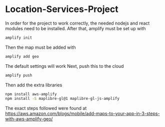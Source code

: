 # Location-Services-Project
In order for the project to work correctly, the needed nodejs and react modules need to be installed.
After that, amplify must be set up with
```bash
amplify init
```
Then the map must be added with 
```bash
amplify add geo
```
The default settings will work
Next, push this to the cloud
```bash
amplify push
```
Then add the extra libraries
```bash
npm install aws-amplify
npm install -S maplibre-gl@1 maplibre-gl-js-amplify
```
The exact steps followed were found at https://aws.amazon.com/blogs/mobile/add-maps-to-your-app-in-3-steps-with-aws-amplify-geo/
